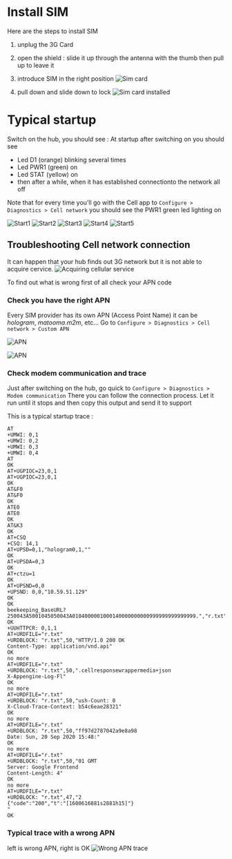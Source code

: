 # Install SIM
Here are the steps to install SIM
1. unplug the 3G Card
2. open the shield : slide it up through the antenna with the thumb then pull up to leave it
3. introduce SIM in the right position
![Sim card](./images/chub/IMG_7755.JPG#smallImg)

4. pull down and slide down to lock
![Sim card installed](./images/chub/IMG_7757.JPG#smallImg)



# Typical startup
Switch on the hub,
you should see :
At startup after switching on you should see
- Led D1 (orange) blinking several times
- Led PWR1 (green) on
- Led STAT (yellow) on
- then after a while, when it has established connectionto the network all off

Note that for every time you’ll go with the Cell app to `Configure > Diagnostics > Cell network` you should see the PWR1 green led lighting on

![Start1](./images/chub/start1.JPG#smallImg)
![Start2](./images/chub/start2.JPG#smallImg)
![Start3](./images/chub/start3.JPG#smallImg)
![Start4](./images/chub/start4.JPG#smallImg)
![Start5](./images/chub/start5.JPG#smallImg)



## Troubleshooting Cell network connection
It can happen that your hub finds out 3G network but it is not able to acquire cervice. 
![Acquiring cellular service](./images/chub/IMG_7749.JPG#smallImg)

To find out what is wrong first of all check your APN code

### Check you have the right APN
Every SIM provider has its own APN (Access Point Name) it can be *hologram*, *matooma.m2m*, etc...
Go to `Configure > Diagnostics > Cell network > Custom APN`

![APN](./images/chub/IMG_7758.PNG#smallImg)

![APN](./images/chub/IMG_7759.PNG#smallImg)



### Check modem communication and trace
Just after switching on the hub, go quick to `Configure > Diagnostics > Modem communication` There you can follow the connection process. Let it run until it stops and then copy this output and send it to support

This is a typical startup trace :
````
AT
+UMWI: 0,1
+UMWI: 0,2
+UMWI: 0,3
+UMWI: 0,4
AT
OK
AT+UGPIOC=23,0,1
AT+UGPIOC=23,0,1
OK
AT&F0
AT&F0
OK
ATE0
ATE0
OK
AT&K3
OK
AT+CSQ
+CSQ: 14,1
AT+UPSD=0,1,"hologram0,1,""
OK
AT+UPSDA=0,3
OK
AT+ctzu=1
OK
AT+UPSND=0,0
+UPSND: 0,0,"10.59.51.129"
OK
OK
beekeeping_BaseURL?250043A5001045050043A0104000001000140000000000999999999999999.","r.txt"
OK
+UUHTTPCR: 0,1,1
AT+URDFILE="r.txt"
+URDBLOCK: "r.txt",50,"HTTP/1.0 200 OK
Content-Type: application/vnd.api"
OK
no more
AT+URDFILE="r.txt"
+URDBLOCK: "r.txt",50,".cellresponsewrappermedia+json
X-Appengine-Log-Fl"
OK
no more
AT+URDFILE="r.txt"
+URDBLOCK: "r.txt",50,"ush-Count: 0
X-Cloud-Trace-Context: b54c6eae28321"
OK
no more
AT+URDFILE="r.txt"
+URDBLOCK: "r.txt",50,"ff97d2787042a9e8a98
Date: Sun, 20 Sep 2020 15:48:"
OK
no more
AT+URDFILE="r.txt"
+URDBLOCK: "r.txt",50,"01 GMT
Server: Google Frontend
Content-Length: 4"
OK
no more
AT+URDFILE="r.txt"
+URDBLOCK: "r.txt",47,"2
{"code":"200","t":"[1600616881s2881h15]"}
"
OK
````



### Typical trace with a wrong APN 
left is wrong APN, right is OK
![Wrong APN trace](./images/chub/wrong_apn_trace.png#smallImg)
